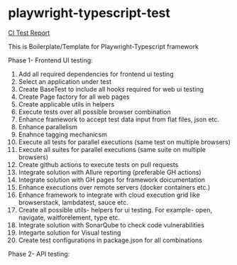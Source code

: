 # playwright-typescript-test

[CI Test Report](https://mittalyash01.github.io/playwright-typescript-test/)

This is Boilerplate/Template for Playwright-Typescript framework

Phase 1- Frontend UI testing: 
1. Add all required dependencies for frontend ui testing
2. Select an application under test
3. Create BaseTest to include all hooks required for web ui testing
4. Create Page factory for all web pages
5. Create applicable utils in helpers
6. Execute tests over all possible browser combination
7. Enhance framework to accept test data input from flat files, json etc.
8. Enhance parallelism
9. Enahnce tagging mechanicsm
10. Execute all tests for parallel executions (same test on multiple browsers)
11. Execute all suites for parallel executions (same suite on multiple browsers)
12. Create github actions to execute tests on pull requests
13. Integrate solution with Allure reporting (preferable GH actions)
14. Integrate solution with GH pages for framework doicumentation
15. Enhance executions over remote servers (docker containers etc.)
16. Enhance framework to integrate with cloud execution grid like browserstack, lambdatest, sauce etc.
17. Create all possible utils- helpers for ui testing. For example- open, navigate, waitforelement, type etc.
18. Integrate solution with SonarQube to check code vulnerabilities
19. Integarte solution for Visual testing
20. Create test configurations in package.json for all combinations


Phase 2- API testing:
